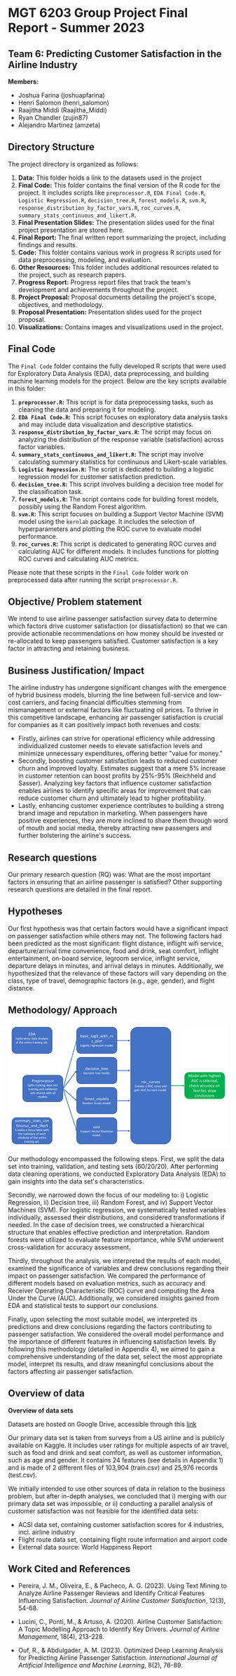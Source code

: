# MGT 6203 Group Project Final Report - Summer 2023

## Team 6: Predicting Customer Satisfaction in the Airline Industry

**Members:** 
- Joshua Farina (joshuapfarina)
- Henri Salomon (henri_salomon)
- Raajitha Middi (Raajitha_Middi)
- Ryan Chandler (zujin87)
- Alejandro Martinez (amzeta)

## Directory Structure

The project directory is organized as follows:

1. **Data:** This folder holds a link to the datasets used in the project
2. **Final Code:** This folder contains the final version of the R code for the project. It includes scripts like  `preprocessor.R`, `EDA Final Code.R`, `Logistic Regression.R`, `decision_tree.R`, `forest_models.R`,  `svm.R`, `response_distribution_by_factor_vars.R`, `roc_curves.R`, `summary_stats_continuous_and_likert.R`.
3. **Final Presentation Slides:** The presentation slides used for the final project presentation are stored here.
4. **Final Report:** The final written report summarizing the project, including findings and results.
5. **Code:** This folder contains various work in progress R scripts used for data preprocessing, modeling, and evaluation.
8. **Other Resources:** This folder includes additional resources related to the project, such as research papers.
9. **Progress Report:** Progress report files that track the team's development and achievements throughout the project.
10. **Project Proposal:** Proposal documents detailing the project's scope, objectives, and methodology.
11. **Proposal Presentation:** Presentation slides used for the project proposal.
12. **Visualizations:** Contains images and visualizations used in the project.

## Final Code

The `Final Code` folder contains the fully developed R scripts that were used for Exploratory Data Analysis (EDA), data preprocessing, and building machine learning models for the project. Below are the key scripts available in this folder:
1. **`preprocessor.R`:** This script is for data preprocessing tasks, such as cleaning the data and preparing it for modeling.
2. **`EDA Final Code.R`:** This script focuses on exploratory data analysis tasks and may include data visualization and descriptive statistics.
3. **`response_distribution_by_factor_vars.R`:** The script may focus on analyzing the distribution of the response variable (satisfaction) across factor variables.
4. **`summary_stats_continuous_and_likert.R`:** The script may involve calculating summary statistics for continuous and Likert-scale variables.
5. **`Logistic Regression.R`:** The script is dedicated to building a logistic regression model for customer satisfaction prediction.
6. **`decision_tree.R`:** This script involves building a decision tree model for the classification task.
7. **`forest_models.R`:** The script contains code for building forest models, possibly using the Random Forest algorithm.
10. **`svm.R`:** This script focuses on building a Support Vector Machine (SVM) model using the `kernlab` package. It includes the selection of hyperparameters and plotting the ROC curve to evaluate model performance.
11. **`roc_curves.R`:** This script is dedicated to generating ROC curves and calculating AUC for different models. It includes functions for plotting ROC curves and calculating AUC metrics.

Please note that these scripts in the `Final Code` folder work on preprocessed data after running the script `preprocessor.R`.

## Objective/ Problem statement

We intend to use airline passenger satisfaction survey data to determine which factors drive customer satisfaction (or dissatisfaction) so that we can provide actionable recommendations on how money should be invested or re-allocated to keep passengers satisfied. Customer satisfaction is a key factor in attracting and retaining business.

## Business Justification/ Impact

The airline industry has undergone significant changes with the emergence of hybrid business models, blurring the line between full-service and low-cost carriers, and facing financial difficulties stemming from mismanagement or external factors like fluctuating oil prices. To thrive in this competitive landscape, enhancing air passenger satisfaction is crucial for companies as it can positively impact both revenues and costs:
- Firstly, airlines can strive for operational efficiency while addressing individualized customer needs to elevate satisfaction levels and minimize unnecessary expenditures, offering better "value for money."
- Secondly, boosting customer satisfaction leads to reduced customer churn and improved loyalty. Estimates suggest that a mere 5% increase in customer retention can boost profits by 25%-95% (Reichheld and Sasser). Analyzing key factors that influence customer satisfaction enables airlines to identify specific areas for improvement that can reduce customer churn and ultimately lead to higher profitability.
- Lastly, enhancing customer experience contributes to building a strong brand image and reputation in marketing. When passengers have positive experiences, they are more inclined to share them through word of mouth and social media, thereby attracting new passengers and further bolstering the airline's success.

## Research questions

Our primary research question (RQ) was: What are the most important factors in ensuring that an airline passenger is satisfied? Other supporting research questions are detailed in the final report.

## Hypotheses

Our first hypothesis was that certain factors would have a significant impact on passenger satisfaction while others may not. The following factors had been predicted as the most significant: flight distance, inflight wifi service, departure/arrival time convenience, food and drink, seat comfort, inflight entertainment, on-board service, legroom service, inflight service, departure delays in minutes, and arrival delays in minutes. Additionally, we hypothesized that the relevance of these factors will vary depending on the class, type of travel, demographic factors (e.g., age, gender), and flight distance.

## Methodology/ Approach

![Approach Visualization](Visualizations/Approach.png)

Our methodology encompassed the following steps. First, we split the data set into training, validation, and testing sets (60/20/20). After performing data cleaning operations, we conducted Exploratory Data Analysis (EDA) to gain insights into the data set's characteristics.

Secondly, we narrowed down the focus of our modeling to: i) Logistic Regression, ii) Decision tree, iii) Random Forest, and iv) Support Vector Machines (SVM). For logistic regression, we systematically tested variables individually, assessed their distributions, and considered transformations if needed. In the case of decision trees, we constructed a hierarchical structure that enables effective prediction and interpretation. Random forests were utilized to evaluate feature importance, while SVM underwent cross-validation for accuracy assessment.

Thirdly, throughout the analysis, we interpreted the results of each model, examined the significance of variables and drew conclusions regarding their impact on passenger satisfaction. We compared the performance of different models based on evaluation metrics, such as accuracy and Receiver Operating Characteristic (ROC) curve and computing the Area Under the Curve (AUC). Additionally, we considered insights gained from EDA and statistical tests to support our conclusions.

Finally, upon selecting the most suitable model, we interpreted its predictions and drew conclusions regarding the factors contributing to passenger satisfaction. We considered the overall model performance and the importance of different features in influencing satisfaction levels. By following this methodology (detailed in Appendix 4), we aimed to gain a comprehensive understanding of the data set, select the most appropriate model, interpret its results, and draw meaningful conclusions about the factors affecting air passenger satisfaction.


## Overview of data

**Overview of data sets**

Datasets are hosted on Google Drive, accessible through this [link](https://drive.google.com/drive/folders/1i76FItono3U5ceE9Qc41XzybLqQZdXys?usp=sharing)

Our primary data set is taken from surveys from a US airline and is publicly available on Kaggle. It includes user ratings for multiple aspects of air travel, such as food and drink and seat comfort, as well as customer information, such as age and gender. It contains 24 features (see details in Appendix 1) and is made of 2 different files of 103,904 (train.csv) and 25,976 records (test.csv).

We initially intended to use other sources of data in relation to the business problem, but after in-depth analyses, we concluded that i) merging with our primary data set was impossible, or ii) conducting a parallel analysis of customer satisfaction was not feasible for the identified data sets:

- ACSI data set, containing customer satisfaction scores for 4 industries, incl. airline industry
- Flight route data set, containing flight route information and airport code
- External data source: World Happiness Report

## Work Cited and References

- Pereira, J. M., Oliveira, E., & Pacheco, A. G. (2023). Using Text Mining to Analyze Airline Passenger Reviews and Identify Critical Features Influencing Satisfaction. *Journal of Airline Customer Satisfaction*, 12(3), 54-68.

- Lucini, C., Ponti, M., & Artuso, A. (2020). Airline Customer Satisfaction: A Topic Modelling Approach to Identify Key Drivers. *Journal of Airline Management*, 18(4), 213-228.

- Ouf, R., & Abdulgader, A. M. (2023). Optimized Deep Learning Analysis for Predicting Airline Passenger Satisfaction. *International Journal of Artificial Intelligence and Machine Learning*, 8(2), 76-89.
